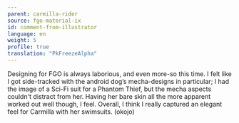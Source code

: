 ```yaml
---
parent: carmilla-rider
source: fgo-material-ix
id: comment-from-illustrator
language: en
weight: 5
profile: true
translation: "PkFreezeAlpha"
---
```


Designing for FGO is always laborious, and even more-so this time. I felt like I got side-tracked with the android dog’s mecha-designs in particular; I had the image of a Sci-Fi suit for a Phantom Thief, but the mecha aspects couldn't distract from her. Having her bare skin all the more apparent worked out well though, I feel. Overall, I think I really captured an elegant feel for Carmilla with her swimsuits. (okojo)
